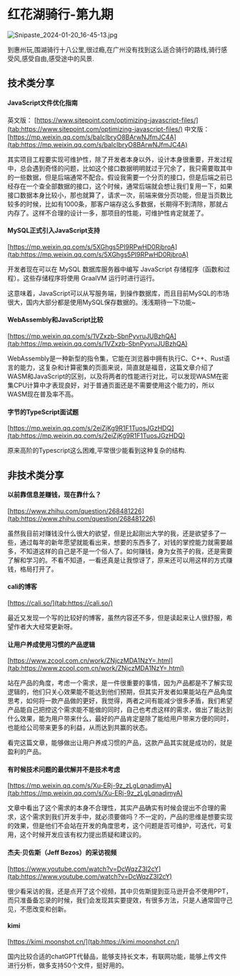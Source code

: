 # 红花湖骑行-第九期

![Snipaste_2024-01-20_16-45-13.jpg](https://www.freeimg.cn/i/2024/01/20/65ab88b51bae6.jpg)

到惠州玩,围湖骑行十八公里,很过瘾,在广州没有找到这么适合骑行的路线,骑行感受风,感受自由,感受途中的风景.


## 技术类分享

#### JavaScript文件优化指南

英文版：
[https://www.sitepoint.com/optimizing-javascript-files/](tab:https://www.sitepoint.com/optimizing-javascript-files/)
中文版：
[https://mp.weixin.qq.com/s/baIcIbryO8BArwNJfmJC4A](tab:https://mp.weixin.qq.com/s/baIcIbryO8BArwNJfmJC4A)

其实项目工程要实现可维护性，除了开发者本身以外，设计本身很重要，开发过程中，总会遇到奇怪的问题，比如这个接口数据明明就过于冗余了，我只需要取其中的一些数据，但是后端通常不配合。假设我需要一个分页的接口，但是后端之前已经存在一个查全部数据的接口，这个时候，通常后端就会想让我们复用一下，如果接口数据本身比较小，那也就算了，请求一次，前端来做分页功能，但是当页数比较多的时候，比如有1000条，那客户端存这么多数据，长期得不到清除，那就占内存了。这样不合理的设计一多，那项目的性能，可维护性肯定就差了。

#### MySQL正式引入JavaScript支持

[https://mp.weixin.qq.com/s/5XGhgs5PI9RPwHD0RjbroA](tab:https://mp.weixin.qq.com/s/5XGhgs5PI9RPwHD0RjbroA)

开发者现在可以在 MySQL 数据库服务器中编写 JavaScript 存储程序（函数和过程）。这些存储程序将使用 GraalVM 运行时进行运行。

这意味着，JavaScript可以从写服务端，到操作数据库，而且目前MySQL的市场很大，国内大部分都是使用MySQL保存数据的。浅浅期待一下功能~


#### WebAssembly和JavaScript比较

[https://mp.weixin.qq.com/s/1VZxzb-SbnPyvruJUBzhQA](tab:https://mp.weixin.qq.com/s/1VZxzb-SbnPyvruJUBzhQA)

WebAssembly是一种新型的指令集，它能在浏览器中拥有执行C、C++、Rust语言的能力，这复杂和计算密集的页面来说，简直就是福音，这篇文章介绍了WASM和JavaScript的区别，以及将两者的性能进行对比，可以发现WASM在密集CPU计算中才表现良好，对于普通页面还是不需要使用这个能力的，所以WASM现在普及率不高。

#### 字节的TypeScript面试题

[https://mp.weixin.qq.com/s/2eiZjKg9R1F1TuosJGzHDQ](tab:https://mp.weixin.qq.com/s/2eiZjKg9R1F1TuosJGzHDQ)

原来高阶的Typescript这么困难,平常很少能看到这种复杂的结构.

## 非技术类分享

#### 以前靠信息差赚钱，现在靠什么？

[https://www.zhihu.com/question/268481226](tab:https://www.zhihu.com/question/268481226)

虽然我目前对赚钱没什么很大的欲望，但是比起刚出大学的我，还是欲望多了一些，通过每年的新年愿望就能看出来，想要的东西多了，对钱的掌控能力就需要越多，不知道这样的自己是不是一个俗人了。如何赚钱，身为女孩子的我，还是需要了解和学习的。不看不知道，一看还真是让我惊讶了，原来还可以用这样的方式赚钱，格局打开了。


#### cali的博客

[https://cali.so/](tab:https://cali.so/)

最近又发现一个写的比较好的博客，虽然内容还不多，但是读起来让人很舒服，希望作者大大经常更新呀。



#### 让用户养成使用习惯的产品逻辑

[https://www.zcool.com.cn/work/ZNjczMDA1NzY=.html](tab:https://www.zcool.com.cn/work/ZNjczMDA1NzY=.html)

站在产品的角度，考虑一个需求，是一件很重要的事情，因为产品都是不了解实现逻辑的，他们只关心效果能不能达到他们预期，但其实开发者如果能站在产品角度思考，如何将一款产品做的更好，我觉得，两者之间有能减少很多矛盾，我们希望产品能自己把控这个需求能不能做的同时，自己也考虑这样的需求，做出了能达到什么效果，能为用户带来什么，最好的产品肯定是除了能给用户带来方便的同时，也能给公司带来更多的利益，从而达到共赢的状态。

看完这篇文章，能够做出让用户养成习惯的产品，这款产品其实就是成功的，就是盈利的产品。


#### 有时候技术问题的最优解并不是技术考虑

[https://mp.weixin.qq.com/s/Xu-ERj-9z_zLgLqnadimyA](tab:https://mp.weixin.qq.com/s/Xu-ERj-9z_zLgLqnadimyA)

文章中看出了这个需求的本身不合理性，其实产品确实有时候会提出不合理的需求，这个需求到我们开发手中，就必须要做吗？不一定的，产品的思维是想要实现的效果，但是他们不会站在开发的角度思考，这个问题是否可维护，可迭代，可复用，这个时候开发应该有权力提出质疑和建议的。


#### 杰夫·贝佐斯（Jeff Bezos）的采访视频

[https://www.youtube.com/watch?v=DcWqzZ3I2cY](tab:https://www.youtube.com/watch?v=DcWqzZ3I2cY)

很少看采访的我，还是点开了这个视频，其中贝佐斯提到亚马逊开会不使用PPT，而只准备备忘录的时候，我们会发现其实要提效，有很多方法，只是人通常固守己见，不愿改变和创新。

#### kimi

[https://kimi.moonshot.cn/](tab:https://kimi.moonshot.cn/)

国内比较合适的chatGPT代替品，能够支持长文本，有联网功能，能够上传文件进行分析，做多支持50个文件，挺好用的。



